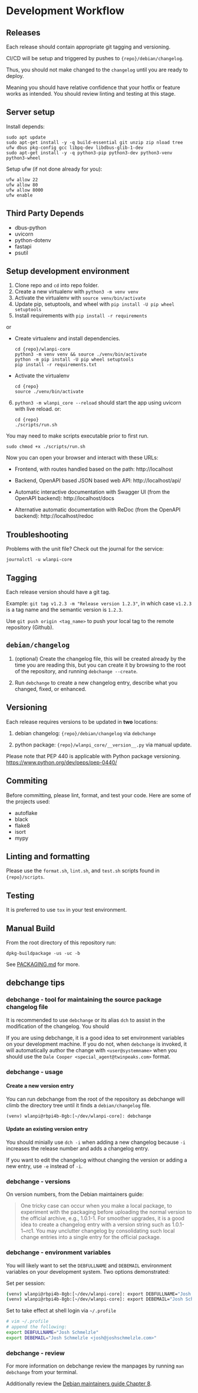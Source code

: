 # Development Workflow

## Releases

Each release should contain appropriate git tagging and versioning.

CI/CD will be setup and triggered by pushes to `{repo}/debian/changelog`.

Thus, you should not make changed to the `changelog` until you are ready to deploy.

Meaning you should have relative confidence that your hotfix or feature works as intended. You should review linting and testing at this stage.

## Server setup

Install depends:

```
sudo apt update 
sudo apt-get install -y -q build-essential git unzip zip nload tree ufw dbus pkg-config gcc libpq-dev libdbus-glib-1-dev
sudo apt-get install -y -q python3-pip python3-dev python3-venv python3-wheel
```

Setup ufw (if not done already for you):

```
ufw allow 22
ufw allow 80
ufw allow 8000
ufw enable
```

## Third Party Depends

- dbus-python
- uvicorn 
- python-dotenv
- fastapi
- psutil

## Setup development environment

1. Clone repo and `cd` into repo folder.
2. Create a new virtualenv with `python3 -m venv venv`
3. Activate the virtualenv with `source venv/bin/activate`
4. Update pip, setuptools, and wheel with `pip install -U pip wheel setuptools`
5. Install requirements with `pip install -r requirements`

or

- Create virtualenv and install dependencies.

    ```
    cd {repo}/wlanpi-core
    python3 -m venv venv && source ./venv/bin/activate
    python -m pip install -U pip wheel setuptools
    pip install -r requirements.txt
    ```

- Activate the virtualenv

    ```
    cd {repo}
    source ./venv/bin/activate
    ```

6. `python3 -m wlanpi_core --reload` should start the app using uvicorn with live reload. or:

    ```
    cd {repo}
    ./scripts/run.sh 
    ```

You may need to make scripts executable prior to first run.

```
sudo chmod +x ./scripts/run.sh 
```

Now you can open your browser and interact with these URLs:

- Frontend, with routes handled based on the path: http://localhost

- Backend, OpenAPI based JSON based web API: http://localhost/api/

- Automatic interactive documentation with Swagger UI (from the OpenAPI backend): http://localhost/docs

- Alternative automatic documentation with ReDoc (from the OpenAPI backend): http://localhost/redoc

## Troubleshooting

Problems with the unit file? Check out the journal for the service:

```
journalctl -u wlanpi-core
```

## Tagging

Each release version should have a git tag.

Example: `git tag v1.2.3 -m "Release version 1.2.3"`, in which case `v1.2.3` is a tag name and the semantic version is `1.2.3`.

Use `git push origin <tag_name>` to push your local tag to the remote repository (Github).

## `debian/changelog`

1. (optional) Create the changelog file, this will be created already by the time you are reading this, but you can create it by browsing to the root of the repository, and running `debchange --create`.

2. Run `debchange` to create a new changelog entry, describe what you changed, fixed, or enhanced.

## Versioning

Each release requires versions to be updated in __two__ locations:

1. debian changelog: `{repo}/debian/changelog` via `debchange`

2. python package: `{repo}/wlanpi_core/__version__.py` via manual update.

Please note that PEP 440 is applicable with Python package versioning. https://www.python.org/dev/peps/pep-0440/

## Commiting

Before committing, please lint, format, and test your code. Here are some of the projects used:

- autoflake
- black
- flake8
- isort
- mypy

## Linting and formatting

Please use the `format.sh`, `lint.sh`, and `test.sh` scripts found in `{repo}/scripts`.

## Testing

It is preferred to use `tox` in your test environment.

## Manual Build

From the root directory of this repository run:

```
dpkg-buildpackage -us -uc -b
```

See [PACKAGING.md](PACKAGING.md) for more.

## debchange tips

### debchange - tool for maintaining the source package changelog file

It is recommended to use `debchange` or its alias `dch` to assist in the modification of the changelog. You should 

If you are using debchange, it is a good idea to set environment variables on your development machine. If you do not, when `debchange` is invoked, it will automatically author the change with `<user@systemname>` when you should use the `Dale Cooper <special_agent@twinpeaks.com>` format. 

### debchange - usage

#### Create a new version entry

You can run debchange from the root of the repository as debchange will climb the directory tree until it finds a `debian/changelog` file.

```
(venv) wlanpi@rbpi4b-8gb:[~/dev/wlanpi-core]: debchange
```

#### Update an existing version entry

You should minially use `dch -i` when adding a new changelog because `-i` increases the release number and adds a changelog entry.

If you want to edit the changelog without changing the version or adding a new entry, use `-e` instead of `-i`.

### debchange - versions

On version numbers, from the Debian maintainers guide:

> One tricky case can occur when you make a local package, to experiment with the packaging before uploading the normal version to the official archive, e.g., 1.0.1-1. For smoother upgrades, it is a good idea to create a changelog entry with a version string such as 1.0.1-1~rc1. You may unclutter changelog by consolidating such local change entries into a single entry for the official package.

### debchange - environment variables

You will likely want to set the `DEBFULLNAME` and `DEBEMAIL` environment variables on your development system. Two options demonstrated:

Set per session:

```bash
(venv) wlanpi@rbpi4b-8gb:[~/dev/wlanpi-core]: export DEBFULLNAME="Josh Schmelzle"
(venv) wlanpi@rbpi4b-8gb:[~/dev/wlanpi-core]: export DEBEMAIL="Josh Schmelzle <josh@joshschmelzle.com>"
```

Set to take effect at shell login via `~/.profile`


```bash
# vim ~/.profile
# append the following:
export DEBFULLNAME="Josh Schmelzle"
export DEBEMAIL="Josh Schmelzle <josh@joshschmelzle.com>"
```

### debchange - review

For more information on debchange review the manpages by running `man debchange` from your terminal.

Additionally review the [Debian maintainers guide Chapter 8](https://www.debian.org/doc/manuals/maint-guide/update.en.html).